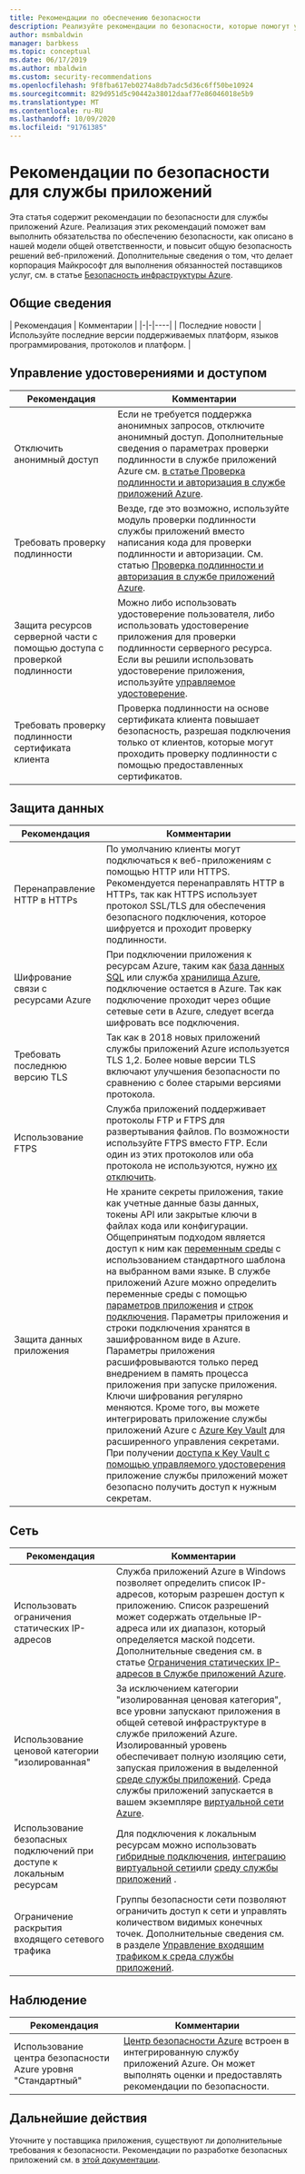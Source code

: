 ```yaml
---
title: Рекомендации по обеспечению безопасности
description: Реализуйте рекомендации по безопасности, которые помогут удовлетворить ваши обязательства по обеспечению безопасности, как указано в нашей общей модели ответственности. Повышение безопасности приложения.
author: msmbaldwin
manager: barbkess
ms.topic: conceptual
ms.date: 06/17/2019
ms.author: mbaldwin
ms.custom: security-recommendations
ms.openlocfilehash: 9f8fba617eb0274a8db7adc5d36c6ff50be10924
ms.sourcegitcommit: 829d951d5c90442a38012daaf77e86046018e5b9
ms.translationtype: MT
ms.contentlocale: ru-RU
ms.lasthandoff: 10/09/2020
ms.locfileid: "91761385"
---
```

# <a name="security-recommendations-for-app-service"></a>Рекомендации по безопасности для службы приложений

Эта статья содержит рекомендации по безопасности для службы приложений Azure. Реализация этих рекомендаций поможет вам выполнить обязательства по обеспечению безопасности, как описано в нашей модели общей ответственности, и повысит общую безопасность решений веб-приложений. Дополнительные сведения о том, что делает корпорация Майкрософт для выполнения обязанностей поставщиков услуг, см. в статье [Безопасность инфраструктуры Azure](../security/fundamentals/infrastructure.md).

## <a name="general"></a>Общие сведения

| Рекомендация | Комментарии |
|-|-|----|
| Последние новости | Используйте последние версии поддерживаемых платформ, языков программирования, протоколов и платформ. |

## <a name="identity-and-access-management"></a>Управление удостоверениями и доступом

| Рекомендация | Комментарии |
|-|----|
| Отключить анонимный доступ | Если не требуется поддержка анонимных запросов, отключите анонимный доступ. Дополнительные сведения о параметрах проверки подлинности в службе приложений Azure см. [в статье Проверка подлинности и авторизация в службе приложений Azure](overview-authentication-authorization.md).|
| Требовать проверку подлинности | Везде, где это возможно, используйте модуль проверки подлинности службы приложений вместо написания кода для проверки подлинности и авторизации. См. статью [Проверка подлинности и авторизация в службе приложений Azure](overview-authentication-authorization.md). |
| Защита ресурсов серверной части с помощью доступа с проверкой подлинности | Можно либо использовать удостоверение пользователя, либо использовать удостоверение приложения для проверки подлинности серверного ресурса. Если вы решили использовать удостоверение приложения, используйте [управляемое удостоверение](overview-managed-identity.md).
| Требовать проверку подлинности сертификата клиента | Проверка подлинности на основе сертификата клиента повышает безопасность, разрешая подключения только от клиентов, которые могут проходить проверку подлинности с помощью предоставленных сертификатов. |

## <a name="data-protection"></a>Защита данных

| Рекомендация | Комментарии |
|-|-|
| Перенаправление HTTP в HTTPs | По умолчанию клиенты могут подключаться к веб-приложениям с помощью HTTP или HTTPS. Рекомендуется перенаправлять HTTP в HTTPs, так как HTTPS использует протокол SSL/TLS для обеспечения безопасного подключения, которое шифруется и проходит проверку подлинности. |
| Шифрование связи с ресурсами Azure | При подключении приложения к ресурсам Azure, таким как [база данных SQL](https://azure.microsoft.com/services/sql-database/) или служба [хранилища Azure](../storage/index.yml), подключение остается в Azure. Так как подключение проходит через общие сетевые сети в Azure, следует всегда шифровать все подключения. |
| Требовать последнюю версию TLS | Так как в 2018 новых приложений службы приложений Azure используется TLS 1,2. Более новые версии TLS включают улучшения безопасности по сравнению с более старыми версиями протокола. |
| Использование FTPS | Служба приложений поддерживает протоколы FTP и FTPS для развертывания файлов. По возможности используйте FTPS вместо FTP. Если один из этих протоколов или оба протокола не используются, нужно [их отключить](deploy-ftp.md#enforce-ftps). |
| Защита данных приложения | Не храните секреты приложения, такие как учетные данные базы данных, токены API или закрытые ключи в файлах кода или конфигурации. Общепринятым подходом является доступ к ним как [переменным среды](https://wikipedia.org/wiki/Environment_variable) с использованием стандартного шаблона на выбранном вами языке. В службе приложений Azure можно определить переменные среды с помощью [параметров приложения](./configure-common.md) и [строк подключения](./configure-common.md). Параметры приложения и строки подключения хранятся в зашифрованном виде в Azure. Параметры приложения расшифровываются только перед внедрением в память процесса приложения при запуске приложения. Ключи шифрования регулярно меняются. Кроме того, вы можете интегрировать приложение службы приложений Azure с [Azure Key Vault](../key-vault/index.yml) для расширенного управления секретами. При получении [доступа к Key Vault с помощью управляемого удостоверения](../key-vault/general/tutorial-net-create-vault-azure-web-app.md) приложение службы приложений может безопасно получить доступ к нужным секретам. |

## <a name="networking"></a>Сеть

| Рекомендация | Комментарии |
|-|-|
| Использовать ограничения статических IP-адресов | Служба приложений Azure в Windows позволяет определить список IP-адресов, которым разрешен доступ к приложению. Список разрешений может содержать отдельные IP-адреса или их диапазон, который определяется маской подсети. Дополнительные сведения см. в статье [Ограничения статических IP-адресов в Службе приложений Azure](app-service-ip-restrictions.md).  |
| Использование ценовой категории "изолированная" | За исключением категории "изолированная ценовая категория", все уровни запускают приложения в общей сетевой инфраструктуре в службе приложений Azure. Изолированный уровень обеспечивает полную изоляцию сети, запуская приложения в выделенной [среде службы приложений](environment/intro.md). Среда службы приложений запускается в вашем экземпляре [виртуальной сети Azure](../virtual-network/index.yml).|
| Использование безопасных подключений при доступе к локальным ресурсам | Для подключения к локальным ресурсам можно использовать [гибридные подключения](app-service-hybrid-connections.md), [интеграцию виртуальной сети](web-sites-integrate-with-vnet.md)или [среду службы приложений](environment/intro.md) . |
| Ограничение раскрытия входящего сетевого трафика | Группы безопасности сети позволяют ограничить доступ к сети и управлять количеством видимых конечных точек. Дополнительные сведения см. в разделе [Управление входящим трафиком к среда службы приложений](environment/app-service-app-service-environment-control-inbound-traffic.md). |

## <a name="monitoring"></a>Наблюдение

| Рекомендация | Комментарии |
|-|-|
|Использование центра безопасности Azure уровня "Стандартный" | [Центр безопасности Azure](https://docs.microsoft.com/azure/security-center/defender-for-app-service-introduction) встроен в интегрированную службу приложений Azure. Он может выполнять оценки и предоставлять рекомендации по безопасности. |

## <a name="next-steps"></a>Дальнейшие действия

Уточните у поставщика приложения, существуют ли дополнительные требования к безопасности. Рекомендации по разработке безопасных приложений см. в [этой документации](https://azure.microsoft.com/resources/develop-secure-applications-on-azure/).
